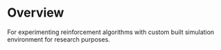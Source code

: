 # Overview
For experimenting reinforcement algorithms with custom built simulation environment for research purposes.

